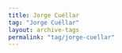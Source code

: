 ```yaml
---
title: Jorge Cuéllar
tag: "Jorge Cuéllar"
layout: archive-tags
permalink: "tag/jorge-cuellar"
---
```

